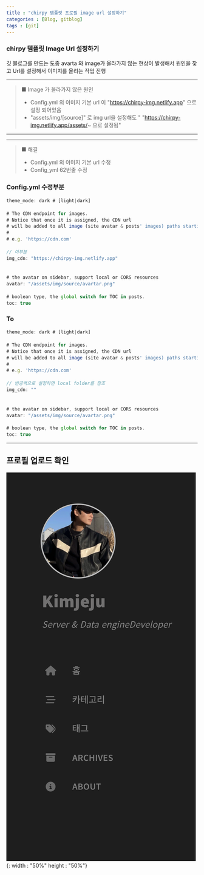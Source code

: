 ```yaml
---
title : "chirpy 템플릿 프로필 image url 설정하기"
categories : [Blog, gitblog]
tags : [git]
---
```


### chirpy 템플릿 Image Url 설정하기

깃 블로그를 만드는 도중 avarta 와 image가 올라가지 않는 현상이 발생해서
원인을 찾고 Url를 설정해서 이미지를 올리는 작업 진행

---

> ■ Image 가 올라가지 않은 원인
> - Config.yml 의 이미지 기본 url 이 "https://chirpy-img.netlify.app" 으로 설정 되어있음
> - "assets/img/[source]" 로 img url을 설정해도 " "https://chirpy-img.netlify.app/assets/~ 으로 설정됨"

---

--- 

> ■ 해결
> - Config.yml 의 이미지 기본 url 수정
> - Config_yml 62번줄 수정


### Config.yml 수정부분


```javascript
theme_mode: dark # [light|dark] 

# The CDN endpoint for images.
# Notice that once it is assigned, the CDN url
# will be added to all image (site avatar & posts' images) paths starting with '/'
#
# e.g. 'https://cdn.com'

// 이부분
img_cdn: "https://chirpy-img.netlify.app"


# the avatar on sidebar, support local or CORS resources
avatar: "/assets/img/source/avartar.png"

# boolean type, the global switch for TOC in posts.
toc: true
```

### To

```javascript
theme_mode: dark # [light|dark] 

# The CDN endpoint for images.
# Notice that once it is assigned, the CDN url
# will be added to all image (site avatar & posts' images) paths starting with '/'
#
# e.g. 'https://cdn.com'

// 빈공백으로 설정하면 local folder를 참조
img_cdn: ""


# the avatar on sidebar, support local or CORS resources
avatar: "/assets/img/source/avartar.png"

# boolean type, the global switch for TOC in posts.
toc: true
```
---

## 프로필 업로드 확인
![content image](/assets/img/23-12-15_post/change_profle.png){: width : "50%" height : "50%"}





